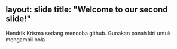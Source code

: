 layout: slide
title: "Welcome to our second slide!"
---
Hendrik Krisma sedang mencoba github.
Gunakan panah kiri untuk mengambil bola
